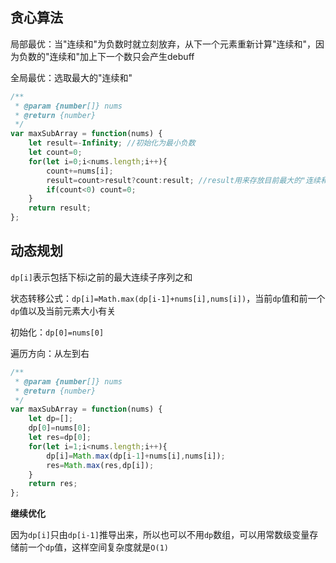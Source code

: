 ## 贪心算法

局部最优：当"连续和"为负数时就立刻放弃，从下一个元素重新计算"连续和"，因为负数的"连续和"加上下一个数只会产生debuff

全局最优：选取最大的"连续和"

```javascript
/**
 * @param {number[]} nums
 * @return {number}
 */
var maxSubArray = function(nums) {
    let result=-Infinity; //初始化为最小负数
    let count=0;
    for(let i=0;i<nums.length;i++){
        count+=nums[i];
        result=count>result?count:result; //result用来存放目前最大的"连续和"
        if(count<0) count=0;
    }
    return result;
};
```

## 动态规划

`dp[i]`表示包括下标i之前的最大连续子序列之和

状态转移公式：`dp[i]=Math.max(dp[i-1]+nums[i],nums[i])`，当前`dp`值和前一个`dp`值以及当前元素大小有关

初始化：`dp[0]=nums[0]`

遍历方向：从左到右

```javascript
/**
 * @param {number[]} nums
 * @return {number}
 */
var maxSubArray = function(nums) {
    let dp=[];
    dp[0]=nums[0];
    let res=dp[0];
    for(let i=1;i<nums.length;i++){
        dp[i]=Math.max(dp[i-1]+nums[i],nums[i]);
        res=Math.max(res,dp[i]);
    }
    return res;
};
```

**继续优化**

因为`dp[i]`只由`dp[i-1]`推导出来，所以也可以不用`dp`数组，可以用常数级变量存储前一个`dp`值，这样空间复杂度就是`O(1)`
